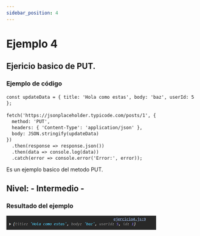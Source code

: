 ```yaml
---
sidebar_position: 4
---
```


# Ejemplo 4

## Ejericio basico de PUT.

### Ejemplo de código

```
const updateData = { title: 'Hola como estas', body: 'baz', userId: 5 };

fetch('https://jsonplaceholder.typicode.com/posts/1', {
  method: 'PUT',
  headers: { 'Content-Type': 'application/json' },
  body: JSON.stringify(updateData)
})
  .then(response => response.json())
  .then(data => console.log(data))
  .catch(error => console.error('Error:', error));
```

Es un ejemplo basico del metodo PUT.

## Nivel: - Intermedio -

### Resultado del ejemplo

![Texto alternativo](img/ej4.png)